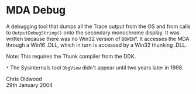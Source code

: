 # MDA Debug

A debugging tool that dumps all the Trace output from the OS and from calls to
`OutputDebugString()` onto the secondary monochrome display. It was written
because there was no Win32 version of `DBWIN`*. It accesses the MDA through a
Win16 .DLL, which in turn is accessed by a Win32 thunking .DLL.

Note: This requires the Thunk compiler from the DDK.

`*` The Sysinternals tool `DbgView` didn't appear until two years later in 1998.

Chris Oldwood\
29th January 2004
